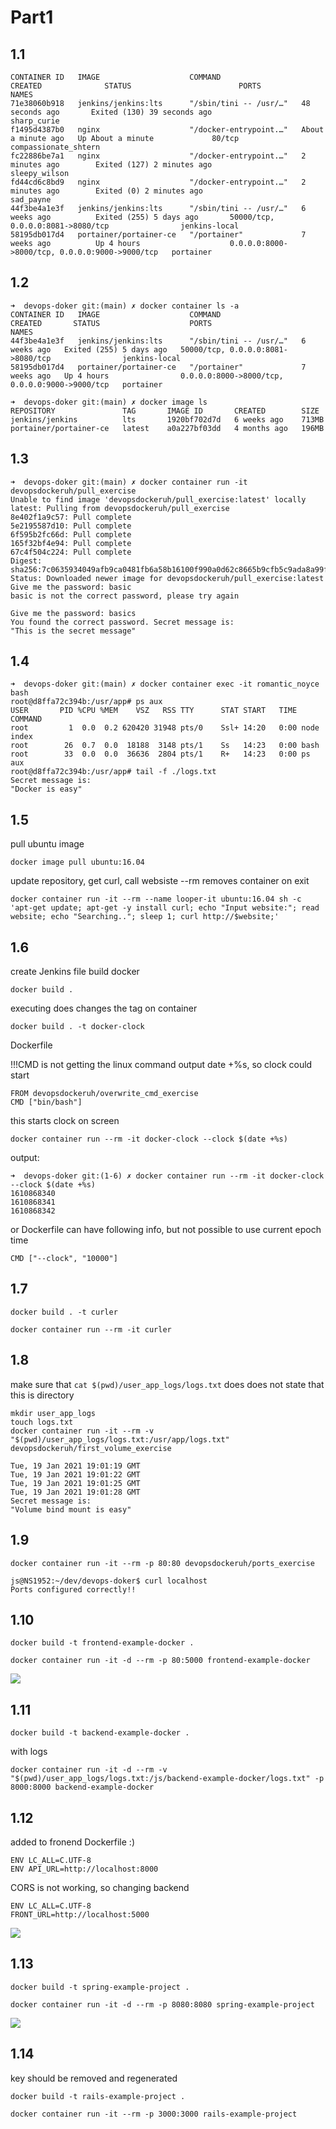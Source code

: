 # Part1

## 1.1

```
CONTAINER ID   IMAGE                    COMMAND                  CREATED              STATUS                        PORTS                                            NAMES
71e38060b918   jenkins/jenkins:lts      "/sbin/tini -- /usr/…"   48 seconds ago       Exited (130) 39 seconds ago                                                    sharp_curie
f1495d4387b0   nginx                    "/docker-entrypoint.…"   About a minute ago   Up About a minute             80/tcp                                           compassionate_shtern
fc22886be7a1   nginx                    "/docker-entrypoint.…"   2 minutes ago        Exited (127) 2 minutes ago                                                     sleepy_wilson
fd44cd6c8bd9   nginx                    "/docker-entrypoint.…"   2 minutes ago        Exited (0) 2 minutes ago                                                       sad_payne
44f3be4a1e3f   jenkins/jenkins:lts      "/sbin/tini -- /usr/…"   6 weeks ago          Exited (255) 5 days ago       50000/tcp, 0.0.0.0:8081->8080/tcp                jenkins-local
58195db017d4   portainer/portainer-ce   "/portainer"             7 weeks ago          Up 4 hours                    0.0.0.0:8000->8000/tcp, 0.0.0.0:9000->9000/tcp   portainer
```

## 1.2 

```
➜  devops-doker git:(main) ✗ docker container ls -a                               
CONTAINER ID   IMAGE                    COMMAND                  CREATED       STATUS                    PORTS                                            NAMES
44f3be4a1e3f   jenkins/jenkins:lts      "/sbin/tini -- /usr/…"   6 weeks ago   Exited (255) 5 days ago   50000/tcp, 0.0.0.0:8081->8080/tcp                jenkins-local
58195db017d4   portainer/portainer-ce   "/portainer"             7 weeks ago   Up 4 hours                0.0.0.0:8000->8000/tcp, 0.0.0.0:9000->9000/tcp   portainer
```


```
➜  devops-doker git:(main) ✗ docker image ls             
REPOSITORY               TAG       IMAGE ID       CREATED        SIZE
jenkins/jenkins          lts       1920bf702d7d   6 weeks ago    713MB
portainer/portainer-ce   latest    a0a227bf03dd   4 months ago   196MB
```

## 1.3

```
➜  devops-doker git:(main) ✗ docker container run -it devopsdockeruh/pull_exercise
Unable to find image 'devopsdockeruh/pull_exercise:latest' locally
latest: Pulling from devopsdockeruh/pull_exercise
8e402f1a9c57: Pull complete 
5e2195587d10: Pull complete 
6f595b2fc66d: Pull complete 
165f32bf4e94: Pull complete 
67c4f504c224: Pull complete 
Digest: sha256:7c0635934049afb9ca0481fb6a58b16100f990a0d62c8665b9cfb5c9ada8a99f
Status: Downloaded newer image for devopsdockeruh/pull_exercise:latest
Give me the password: basic
basic is not the correct password, please try again

Give me the password: basics
You found the correct password. Secret message is:
"This is the secret message"
```

## 1.4

```
➜  devops-doker git:(main) ✗ docker container exec -it romantic_noyce bash
root@d8ffa72c394b:/usr/app# ps aux
USER       PID %CPU %MEM    VSZ   RSS TTY      STAT START   TIME COMMAND
root         1  0.0  0.2 620420 31948 pts/0    Ssl+ 14:20   0:00 node index
root        26  0.7  0.0  18188  3148 pts/1    Ss   14:23   0:00 bash
root        33  0.0  0.0  36636  2804 pts/1    R+   14:23   0:00 ps aux
root@d8ffa72c394b:/usr/app# tail -f ./logs.txt 
Secret message is:
"Docker is easy"
```

## 1.5
pull ubuntu image

```
docker image pull ubuntu:16.04
```

update repository, get curl, call websiste
--rm removes container on exit
```
docker container run -it --rm --name looper-it ubuntu:16.04 sh -c 'apt-get update; apt-get -y install curl; echo "Input website:"; read website; echo "Searching.."; sleep 1; curl http://$website;'
```

## 1.6
create Jenkins file
build docker

```
docker build . 
```

executing does changes the tag on container
```
docker build . -t docker-clock
```

Dockerfile

!!!CMD is not getting the linux command output date +%s, so clock could start

```
FROM devopsdockeruh/overwrite_cmd_exercise
CMD ["bin/bash"]
```

this starts clock on screen
```
docker container run --rm -it docker-clock --clock $(date +%s)
```
output:
```
➜  devops-doker git:(1-6) ✗ docker container run --rm -it docker-clock --clock $(date +%s)
1610868340
1610868341
1610868342
```

or Dockerfile can have following info, but not possible to use current epoch time
```
CMD ["--clock", "10000"]
```

## 1.7 

```
docker build . -t curler
```

```
docker container run --rm -it curler
```

## 1.8

make sure that `cat $(pwd)/user_app_logs/logs.txt` does does not state that this is directory

```
mkdir user_app_logs
touch logs.txt
docker container run -it --rm -v "$(pwd)/user_app_logs/logs.txt:/usr/app/logs.txt" devopsdockeruh/first_volume_exercise
```

```
Tue, 19 Jan 2021 19:01:19 GMT
Tue, 19 Jan 2021 19:01:22 GMT
Tue, 19 Jan 2021 19:01:25 GMT
Tue, 19 Jan 2021 19:01:28 GMT
Secret message is:
"Volume bind mount is easy"
```

## 1.9

```
docker container run -it --rm -p 80:80 devopsdockeruh/ports_exercise
```

```
js@NS1952:~/dev/devops-doker$ curl localhost
Ports configured correctly!!
```

## 1.10

```
docker build -t frontend-example-docker . 
```

```
docker container run -it -d --rm -p 80:5000 frontend-example-docker
```

![](https://github.com/jserovs/devops-doker/blob/main/2021-01-19%2021_30_07-Window.png?raw=true)


## 1.11

```
docker build -t backend-example-docker . 
```

with logs
```
docker container run -it -d --rm -v "$(pwd)/user_app_logs/logs.txt:/js/backend-example-docker/logs.txt" -p 8000:8000 backend-example-docker
```



## 1.12

added to fronend Dockerfile :)

```
ENV LC_ALL=C.UTF-8
ENV API_URL=http://localhost:8000
```

CORS is not working, so changing backend

```
ENV LC_ALL=C.UTF-8
FRONT_URL=http://localhost:5000
```

![](https://github.com/jserovs/devops-doker/blob/main/2021-01-19%2022_30_07-Window.png?raw=true)


## 1.13 

```
docker build -t spring-example-project . 
```


```
docker container run -it -d --rm -p 8080:8080 spring-example-project
```

![](https://github.com/jserovs/devops-doker/blob/main/2021-01-20%2008_11_42-Window.png?raw=true)


## 1.14

key should be removed and regenerated

```
docker build -t rails-example-project . 
```


```
docker container run -it --rm -p 3000:3000 rails-example-project
```
